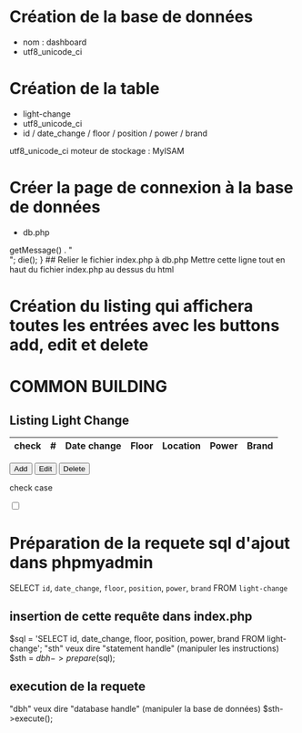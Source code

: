 # Création de la base de données
- nom : dashboard
- utf8_unicode_ci

# Création de la table
- light-change
- utf8_unicode_ci
- id / date_change / floor / position / power / brand

utf8_unicode_ci
moteur de stockage : MyISAM

# Créer la page de connexion à la base de données
- db.php

<?php
define('DATABASE', 'dashboard');
define('USER', 'root');
define('PWD', '');
define('HOST', 'localhost');
try {
    $dbh = new PDO('mysql:host='.HOST.';dbname='.DATABASE, USER, PWD);
} 
catch (PDOException $e) {
    print "Erreur !: " . $e->getMessage() . "<br/>";
    die();
}

## Relier le fichier index.php à db.php
Mettre cette ligne tout en haut du fichier index.php au dessus du html
<?PHP 
    require_once('db.php');
?>

# Création du listing <html> qui affichera toutes les entrées avec les buttons add, edit et delete
<div class="container">
    <!-- Titles of the dashboard -->
    <h1>COMMON BUILDING</h1>
        <h2>Listing Light Change</h2>
            <!-- Listing of the dashboard -->
            <table class="table">
            <thead class="thead-dark">
                <tr>
                <th scope="col" type="checkbox">check</th>
                <th scope="col">#</th>
                <th scope="col">Date change</th>
                <th scope="col">Floor</th>
                <th scope="col">Location</th>
                <th scope="col">Power</th>
                <th scope="col">Brand</th>
                </tr>
            </thead>
            </table>
            <a href="add.php"><button type="submit" class="btn btn-primary">Add</button></a>
            <a href="edit.php"><button type="submit" class="btn btn-primary">Edit</button></a>
            <a href=""><button type="submit" class="btn btn-primary">Delete</button></a>

</div>

check case
<td><input type="checkbox" aria-label="Checkbox for following text input"></td>

# Préparation de la requete sql d'ajout dans phpmyadmin
SELECT `id`, `date_change`, `floor`, `position`, `power`, `brand` FROM `light-change`

## insertion de cette requête dans index.php
$sql = 'SELECT id, date_change, floor, position, power, brand FROM light-change';
"sth" veux dire "statement handle" (manipuler les instructions)
$sth = $dbh->prepare($sql);

## execution de la requete
"dbh" veux dire "database handle" (manipuler la base de données)
$sth->execute();


